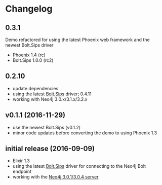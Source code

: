 # Changelog

## 0.3.1

Demo refactored for using the latest Phoenix web framework and the newest Bolt.Sips driver

* Phoenix 1.4 (rc)
* Bolt.Sips 1.0.0 (rc2)

## 0.2.10

* update dependencies
* using the latest [Bolt.Sips](https://github.com/florinpatrascu/bolt_sips) driver; 0.4.11
* working with Neo4j 3.0.x/3.1.x/3.2.x

## v0.1.1 (2016-11-29)

* use the newest Bolt.Sips (v0.1.2)
* minor code updates before converting the demo to using Phoenix 1.3

## initial release (2016-09-09)

* Elixir 1.3
* using the latest [Bolt.Sips](https://github.com/florinpatrascu/bolt_sips) driver for connecting to the Neo4j Bolt endpoint
* working with the [Neo4j 3.0.1/3.0.4 server](https://neo4j.com/developer/get-started/)
